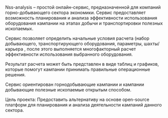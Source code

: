 Nss-analysis – простой онлайн-сервис, предназначенной для компаний горно-добывающего сектора экономики. Сервис предоставляет возможность планирования и анализа эффективности использования оборудования кампании на этапах добычи и транспортировки полезных ископаемых.

Сервис позволяет определить начальные условия расчета (набор добывающего, транспортирующего оборудования, параметры, шахты/карьера , после этого выполняется многофакторный расчет эффективности использования выбранного оборудования.

Результат расчета может быть представлен в виде таблиц и графиков, которые помогут кампании принимать правильные операционные решения.

Сервис ориентирован горнодобывающие кампании и кампании добывающие полезные ископаемые открытым способом.


Цель проекта:
Предоставить альтернативу на основе open-source платформ для планирования и анализа деятельности кампаний данного сектора.
